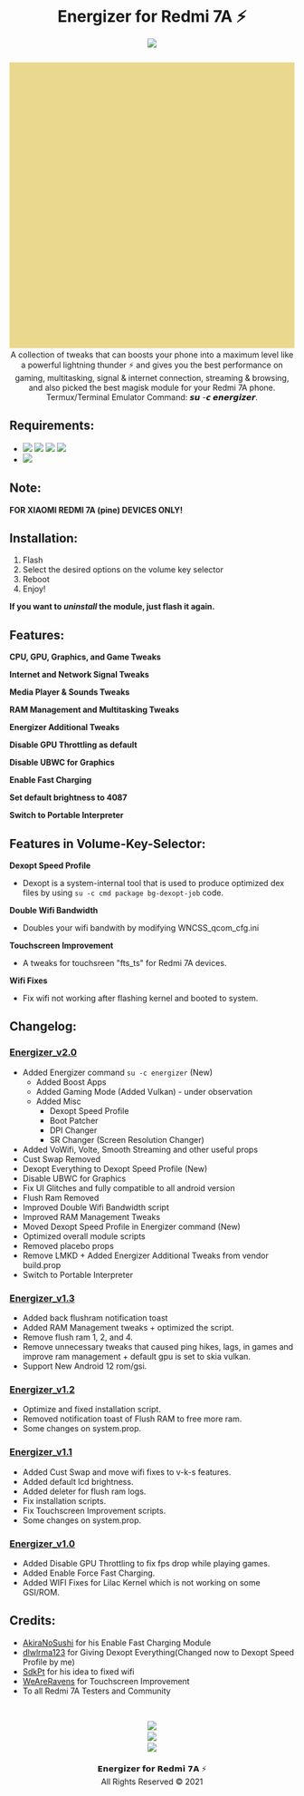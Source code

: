 <h1 align="center"> Energizer for Redmi 7A ⚡<br/>
<img src="https://img.shields.io/badge/Version-2.0-blue.svg">
</h1>
<p align="center"><img src="https://github.com/preparetodietm/energizerforpine/blob/energizerforpine_v1.1/.github/energizer.gif">A collection of tweaks that can boosts your phone into a maximum level like a powerful lightning thunder ⚡ and gives you the best performance on gaming, multitasking, signal & internet connection, streaming & browsing, and also picked the best magisk module for your Redmi 7A phone. Termux/Terminal Emulator Command: 𝙨𝙪 -𝙘 𝙚𝙣𝙚𝙧𝙜𝙞𝙯𝙚𝙧.
</p>

## Requirements:
- <img src="https://img.shields.io/badge/Android-9-brightgreen.svg"> <img src="https://img.shields.io/badge/Android-10-brightgreen.svg"> <img src="https://img.shields.io/badge/Android-11-brightgreen.svg"> <img src="https://img.shields.io/badge/Android-12-brightgreen.svg">
- <img src="https://img.shields.io/badge/Magisk-20.4%2B-00B39B.svg">

## Note:

**FOR XIAOMI REDMI 7A (pine) DEVICES ONLY!**

## Installation:

1. Flash
2. Select the desired options on the volume key selector
3. Reboot
4. Enjoy!

**If you want to _uninstall_ the module, just flash it again.**

## Features:

**CPU, GPU, Graphics, and Game Tweaks**<br/>

**Internet and Network Signal Tweaks**<br/>

**Media Player & Sounds Tweaks**<br/>

**RAM Management and Multitasking Tweaks**<br/>

**Energizer Additional Tweaks**<br/>

**Disable GPU Throttling as default**<br/>

**Disable UBWC for Graphics**<br/>

**Enable Fast Charging**<br/>

**Set default brightness to 4087**<br/>

**Switch to Portable Interpreter**<br/>

## Features in Volume-Key-Selector:

**Dexopt Speed Profile**
- Dexopt is a system-internal tool that is used to produce optimized dex files by using `su -c cmd package bg-dexopt-job` code. 

**Double Wifi Bandwidth**
- Doubles your wifi bandwith by modifying WNCSS_qcom_cfg.ini

**Touchscreen Improvement**
- A tweaks for touchsreen "fts_ts" for Redmi 7A devices.

**Wifi Fixes**
- Fix wifi not working after flashing kernel and booted to system.

## Changelog:

### [Energizer_v2.0](https://github.com/preparetodietm/energizerforpine/commits/energizerforpine_v2.0)
- Added Energizer command `su -c energizer` (New)
  - Added Boost Apps
  - Added Gaming Mode (Added Vulkan) - under observation
  - Added Misc
    - Dexopt Speed Profile
    - Boot Patcher
    - DPI Changer
    - SR Changer (Screen Resolution Changer)
- Added VoWifi, Volte, Smooth Streaming and other useful props
- Cust Swap Removed
- Dexopt Everything to Dexopt Speed Profile (New)
- Disable UBWC for Graphics
- Fix UI Glitches and fully compatible to all android version
- Flush Ram Removed
- Improved Double Wifi Bandwidth script
- Improved RAM Management Tweaks
- Moved Dexopt Speed Profile in Energizer command (New)
- Optimized overall module scripts
- Removed placebo props
- Remove LMKD + Added Energizer Additional Tweaks from vendor build.prop
- Switch to Portable Interpreter

### [Energizer_v1.3](https://github.com/preparetodietm/energizerforpine/commits/energizerforpine_v1.3)
- Added back flushram notification toast
- Added RAM Management tweaks + optimized the script.
- Remove flush ram 1, 2, and 4.
- Remove unnecessary tweaks that caused ping hikes, lags, in games and improve ram management + default gpu is set to skia vulkan.
- Support New Android 12 rom/gsi.

### [Energizer_v1.2](https://github.com/preparetodietm/energizerforpine/commits/energizerforpine_v1.2)
- Optimize and fixed installation script.
- Removed notification toast of Flush RAM to free more ram.
- Some changes on system.prop.

### [Energizer_v1.1](https://github.com/preparetodietm/energizerforpine/commits/energizerforpine_v1.1)
- Added Cust Swap and move wifi fixes to v-k-s features.
- Added default lcd brightness.
- Added deleter for flush ram logs.
- Fix installation scripts.
- Fix Touchscreen Improvement scripts.
- Some changes on system.prop.

### [Energizer_v1.0](https://github.com/preparetodietm/energizerforpine/tags)
- Added Disable GPU Throttling to fix fps drop while playing games.
- Added Enable Force Fast Charging. 
- Added WIFI Fixes for Lilac Kernel which is not working on some GSI/ROM.

## Credits:

- [AkiraNoSushi](https://github.com/AkiraNoSushi) for his Enable Fast Charging Module
- [dlwlrma123](https://github.com/dlwlrma123) for Giving Dexopt Everything(Changed now to Dexopt Speed Profile by me)
- [SdkPt](http://t.me/SdkPpt) for his idea to fixed wifi
- [WeAreRavens](https://t.me/WeAreRavenS) for Touchscreen Improvement
- To all Redmi 7A Testers and Community<br/>
<br/>
<p align="center">
<a href="https://t.me/preparetodietm"><img src="https://img.shields.io/badge/Telegram-My Account-blue?logo=telegram&style=social"></a><br/>
<a href="https://t.me/energizerforpine"><img src="https://img.shields.io/badge/Telegram-Group-blue?logo=telegram&style=social"></a><br/>
<a href="https://youtube.com/channel/UCbDEvgpYWmxK9uXhQ3-LtQw"><img src="https://img.shields.io/badge/YouTube-Channel-blue?logo=youtube&style=social"></a><br/>
<br/>
𝗘𝗻𝗲𝗿𝗴𝗶𝘇𝗲𝗿 𝗳𝗼𝗿 𝗥𝗲𝗱𝗺𝗶 𝟳𝗔 ⚡<br/>
All Rights Reserved © 2021
</p>
